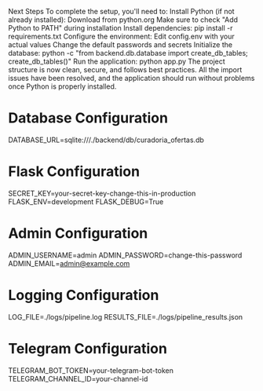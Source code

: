 Next Steps
To complete the setup, you'll need to:
Install Python (if not already installed):
Download from python.org
Make sure to check "Add Python to PATH" during installation
Install dependencies:
   pip install -r requirements.txt
Configure the environment:
Edit config.env with your actual values
Change the default passwords and secrets
Initialize the database:
   python -c "from backend.db.database import create_db_tables; create_db_tables()"
Run the application:
   python app.py
The project structure is now clean, secure, and follows best practices. All the import issues have been resolved, and the application should run without problems once Python is properly installed.

# Database Configuration
DATABASE_URL=sqlite:///./backend/db/curadoria_ofertas.db

# Flask Configuration
SECRET_KEY=your-secret-key-change-this-in-production
FLASK_ENV=development
FLASK_DEBUG=True

# Admin Configuration
ADMIN_USERNAME=admin
ADMIN_PASSWORD=change-this-password
ADMIN_EMAIL=admin@example.com

# Logging Configuration
LOG_FILE=./logs/pipeline.log
RESULTS_FILE=./logs/pipeline_results.json

# Telegram Configuration
TELEGRAM_BOT_TOKEN=your-telegram-bot-token
TELEGRAM_CHANNEL_ID=your-channel-id
